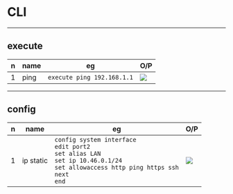 # CLI

---

## execute
|n|name|eg|O/P|
|-|----|--|---|
|1|ping|`execute ping 192.168.1.1`|<img src="https://i.imgur.com/EreUhLZ.png">|

---

## config
|n|name|eg|O/P|
|-|----|--|---|
|1|ip static|`config system interface`<br/>`edit port2`<br/>`set alias LAN`<br/>`set ip 10.46.0.1/24`<br/>`set allowaccess http ping https ssh`<br/>`next`<br/>`end`|<img src="https://i.imgur.com/5NJyjXq.png">|
